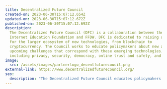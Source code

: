 ```yaml
---
title: Decentralized Future Council
created-on: 2023-06-30T15:07:12.654Z
updated-on: 2023-06-30T15:07:12.672Z
published-on: 2023-06-30T15:07:12.692Z
description:
  The Decentralized Future Council (DFC) is a collaboration between the
  Internet Education Foundation and FFDW. DFC is dedicated to raising awareness
  for the larger ecosystem of new technologies, from blockchain to
  cryptocurrency. The Council works to educate policymakers about new and
  upcoming challenges that correspond with these emerging technologies,
  including privacy, security, democracy, online trust and safety, and more.
image:
  src: /assets/images/partnerlogo_decentfuturecoucil.png
external-link: https://www.decentralizedfuturecouncil.org/
seo:
  description: "The Decentralized Future Council educates policymakers on emerging technologies like blockchain and cryptocurrency, addressing challenges in privacy, security, and digital trust."
---
```

